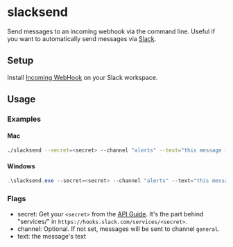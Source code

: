 # slacksend

Send messages to an incoming webhook via the command line. Useful if you want to automatically send messages via [Slack](https://slack.com).

## Setup

Install [Incoming WebHook](https://slack.com/apps/A0F7XDUAZ-incoming-webhooks) on your Slack workspace.


## Usage

### Examples

#### Mac

```Bash
./slacksend --secret=<secret> --channel "alerts" --text="this message is sent by sendslack."
```

#### Windows

```PowerShell
.\slacksend.exe --secret=<secret> --channel "alerts" --text="this message is sent by sendslack."
```

### Flags

- secret: Get your `<secret>` from the [API Guide](https://api.slack.com/incoming-webhooks). It's the part behind "services/" in `https://hooks.slack.com/services/<secret>`.
- channel: Optional. If not set, messages will be sent to channel `general`.
- text: the message's text
